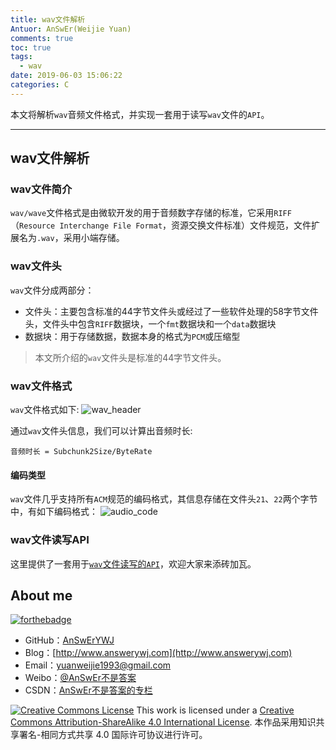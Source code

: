 ```yaml
---
title: wav文件解析
Antuor: AnSwEr(Weijie Yuan)
comments: true
toc: true
tags:
  - wav
date: 2019-06-03 15:06:22
categories: C
---
```


本文将解析`wav`音频文件格式，并实现一套用于读写`wav`文件的`API`。

----------
<!--more-->

## wav文件解析
### wav文件简介
`wav/wave`文件格式是由微软开发的用于音频数字存储的标准，它采用`RIFF`（`Resource Interchange File Format`，资源交换文件标准）文件规范，文件扩展名为`.wav`，采用小端存储。  

### wav文件头
`wav`文件分成两部分：  
- 文件头：主要包含标准的44字节文件头或经过了一些软件处理的58字节文件头，文件头中包含`RIFF`数据块，一个`fmt`数据块和一个`data`数据块  
- 数据块：用于存储数据，数据本身的格式为`PCM`或压缩型

> 本文所介绍的`wav`文件头是标准的44字节文件头。

### wav文件格式
`wav`文件格式如下:
![wav_header](wav_header.png)

通过`wav`文件头信息，我们可以计算出音频时长:
```
音频时长 = Subchunk2Size/ByteRate
```

#### 编码类型
`wav`文件几乎支持所有`ACM`规范的编码格式，其信息存储在文件头`21`、`22`两个字节中，有如下编码格式：
![audio_code](audio_code.png)


### wav文件读写API
这里提供了一套用于[`wav`文件读写的`API`](https://github.com/AudioTools/wavfile)，欢迎大家来添砖加瓦。

## About me
[![forthebadge](http://forthebadge.com/images/badges/ages-20-30.svg)](http://forthebadge.com)
- GitHub：[AnSwErYWJ](https://github.com/AnSwErYWJ)
- Blog：[http://www.answerywj.com](http://www.answerywj.com)
- Email：[yuanweijie1993@gmail.com](https://mail.google.com)
- Weibo：[@AnSwEr不是答案](http://weibo.com/1783591593)
- CSDN：[AnSwEr不是答案的专栏](http://blog.csdn.net/u011192270)

<a rel="license" href="http://creativecommons.org/licenses/by-sa/4.0/"><img alt="Creative Commons License" style="border-width:0" src="https://i.creativecommons.org/l/by-sa/4.0/88x31.png" /></a> This work is licensed under a <a rel="license" href="http://creativecommons.org/licenses/by-sa/4.0/">Creative Commons Attribution-ShareAlike 4.0 International License</a>.
本作品采用知识共享署名-相同方式共享 4.0 国际许可协议进行许可。